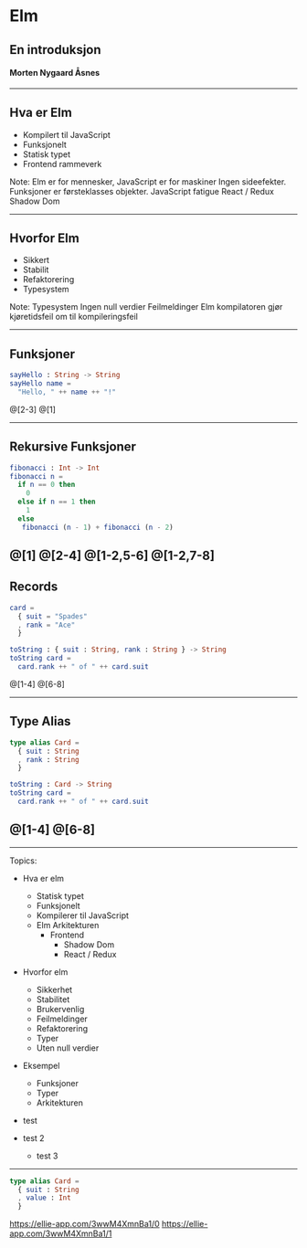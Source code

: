 # Elm
## En introduksjon
#### Morten Nygaard Åsnes

---

## Hva er Elm
- Kompilert til JavaScript
- Funksjonelt
- Statisk typet
- Frontend rammeverk

Note:
Elm er for mennesker, JavaScript er for maskiner
Ingen sideefekter.
Funksjoner er førsteklasses objekter.
JavaScript fatigue
React / Redux
Shadow Dom

---

## Hvorfor Elm
- Sikkert
- Stabilit
- Refaktorering
- Typesystem

Note:
Typesystem
Ingen null verdier
Feilmeldinger
Elm kompilatoren gjør kjøretidsfeil om til kompileringsfeil


---

## Funksjoner
```elm
sayHello : String -> String
sayHello name =
  "Hello, " ++ name ++ "!"
```
@[2-3]
@[1]

---
## Rekursive Funksjoner
```elm
fibonacci : Int -> Int
fibonacci n =
  if n == 0 then
    0
  else if n == 1 then
    1
  else
   fibonacci (n - 1) + fibonacci (n - 2)
```
@[1]
@[2-4]
@[1-2,5-6]
@[1-2,7-8]
---
## Records
```elm
card =
  { suit = "Spades"
  , rank = "Ace"
  }

toString : { suit : String, rank : String } -> String
toString card =
  card.rank ++ " of " ++ card.suit
```
@[1-4]
@[6-8]

---
## Type Alias
```elm
type alias Card =
  { suit : String
  , rank : String
  }

toString : Card -> String
toString card =
  card.rank ++ " of " ++ card.suit
```
@[1-4]
@[6-8]
---

---
Topics:
- Hva er elm
	- Statisk typet
	- Funksjonelt
	- Kompilerer til JavaScript
	- Elm Arkitekturen
	  - Frontend
		- Shadow Dom
		- React / Redux
- Hvorfor elm
	- Sikkerhet
	- Stabilitet
	- Brukervenlig
	- Feilmeldinger
	- Refaktorering
	- Typer
	- Uten null verdier
- Eksempel
	- Funksjoner
	- Typer
	- Arkitekturen



- test
- test 2
	- test 3

---

```elm
type alias Card =
  { suit : String
  , value : Int
  }
```
https://ellie-app.com/3wwM4XmnBa1/0
https://ellie-app.com/3wwM4XmnBa1/1
